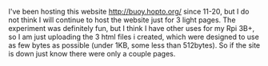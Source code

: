 I've been hosting this website http://buoy.hopto.org/ since 11-20, but I do not think I will continue to host the website just for 3 light pages. The experiment was definitely fun, but I think I have other uses for my Rpi 3B+, so I am just uploading the 3 html files i created, which were designed to use as few bytes as possible (under 1KB, some less than 512bytes). So if the site is down just know there were only a couple pages.  
